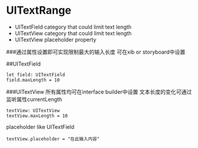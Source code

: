 # UITextRange

* UITextField category that could limit text length
* UITextView  category that could limit text length
* UITextView placeholder property


###通过属性设置即可实现限制最大的输入长度
可在xib or storyboard中设置

##UITextField
``` 
let field: UITextField
field.maxLength = 10
```

###UITextView 所有属性均可在interface builder中设置 文本长度的变化可通过监听属性currentLength
```
textView: UITextView
textView.maxLength = 10
```
placeholder like UITextField

```
textView.placeholder = "在此输入内容"
```



